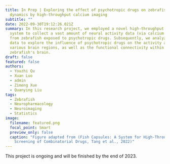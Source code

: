 ```yaml
---
title: In Prep | Exploring the effect of psychotropic drugs on zebrafish brain
  dynamics by high-throughput calcium imaging
subtitle: ""
date: 2022-09-30T19:12:26.021Z
summary: In this research project, we employed a novel high-throughput screening
  system to collect a vast amount of neural activity data (via calcium imaging)
  from zebrafish exposed to psychotropic drugs. Subsequently, we analyzed the
  data to explore the influence of psychotropic drugs on the activity across
  various brain regions, as well as the functional connectivity within the
  zebrafish's brain.
draft: false
featured: false
authors:
  - Youzhi Qu
  - Xuan Luo
  - admin
  - Zimeng Xue
  - Quanying Liu
tags:
  - Zebrafish
  - Neuropharmacology
  - Neuroimaging
  - Statistics
image:
  filename: featured.png
  focal_point: Smart
  preview_only: false
  caption: "Figure adapted from (Fish Capsules: A System for High-Throughput
    Screening of Combinatorial Drugs, Tang et al., 2022)"
---
```

This project is ongoing and will be finished by the end of 2023.
